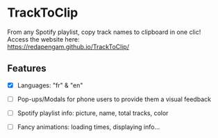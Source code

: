 # TrackToClip

From any Spotify playlist, copy track names to clipboard in one clic!<br/>
Access the website here:<br/>
https://redapengam.github.io/TrackToClip/

## Features

- [x] Languages: "fr" & "en"
- [ ] Pop-ups/Modals for phone users to provide them a visual feedback
- [ ] Spotify playlist info: picture, name, total tracks, color
- [ ] Fancy animations: loading times, displaying info...

